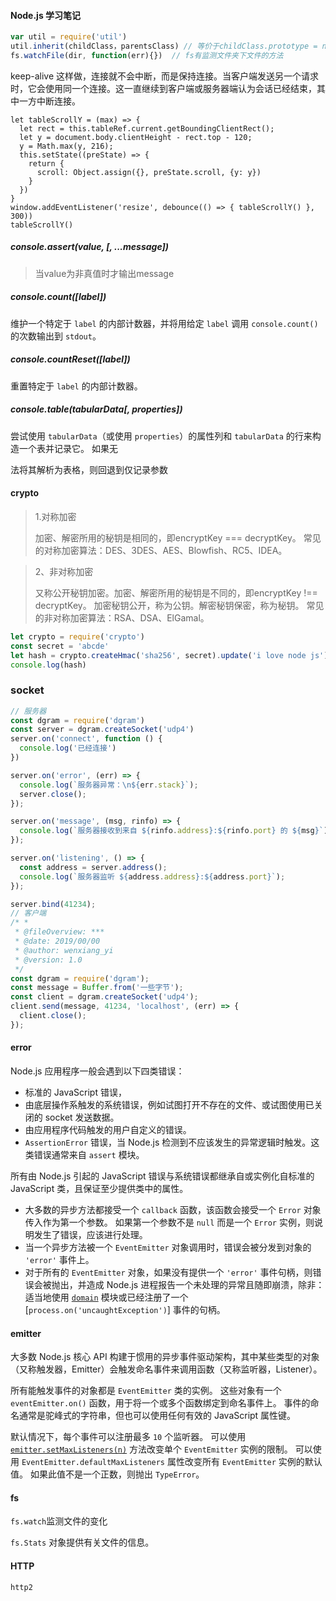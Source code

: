#### Node.js 学习笔记

```javascript
var util = require('util')
util.inherit(childClass，parentsClass) // 等价于childClass.prototype = new parentsClss()
fs.watchFile(dir, function(err){})  // fs有监测文件夹下文件的方法
```

keep-alive 这样做，连接就不会中断，而是保持连接。当客户端发送另一个请求时，它会使用同一个连接。这一直继续到客户端或服务器端认为会话已经结束，其中一方中断连接。



```
let tableScrollY = (max) => {
  let rect = this.tableRef.current.getBoundingClientRect();
  let y = document.body.clientHeight - rect.top - 120;
  y = Math.max(y, 216);
  this.setState((preState) => {
    return {
      scroll: Object.assign({}, preState.scroll, {y: y})
    }
  })
}
window.addEventListener('resize', debounce(() => { tableScrollY() }, 300))
tableScrollY()
```

##### console.assert(value, [, ...message])

> 当value为非真值时才输出message

##### console.count([label])

维护一个特定于 `label` 的内部计数器，并将用给定 `label` 调用 `console.count()` 的次数输出到 `stdout`。

##### console.countReset([label])

重置特定于 `label` 的内部计数器。

##### console.table(tabularData[, properties])

尝试使用 `tabularData`（或使用 `properties`）的属性列和 `tabularData` 的行来构造一个表并记录它。 如果无

法将其解析为表格，则回退到仅记录参数

#### crypto

> 1.对称加密
>
> 加密、解密所用的秘钥是相同的，即encryptKey === decryptKey。
>  常见的对称加密算法：DES、3DES、AES、Blowfish、RC5、IDEA。

> 2、非对称加密
>
> 又称公开秘钥加密。加密、解密所用的秘钥是不同的，即encryptKey !== decryptKey。
>  加密秘钥公开，称为公钥。解密秘钥保密，称为秘钥。
>  常见的非对称加密算法：RSA、DSA、ElGamal。

```javascript
let crypto = require('crypto')
const secret = 'abcde'
let hash = crypto.createHmac('sha256', secret).update('i love node js').digest('hex')
console.log(hash)
```

### socket

```javascript
// 服务器
const dgram = require('dgram')
const server = dgram.createSocket('udp4')
server.on('connect', function () {
  console.log('已经连接')
})

server.on('error', (err) => {
  console.log(`服务器异常：\n${err.stack}`);
  server.close();
});

server.on('message', (msg, rinfo) => {
  console.log(`服务器接收到来自 ${rinfo.address}:${rinfo.port} 的 ${msg}`);
});

server.on('listening', () => {
  const address = server.address();
  console.log(`服务器监听 ${address.address}:${address.port}`);
});

server.bind(41234);
// 客户端
/* *
 * @fileOverview: ***
 * @date: 2019/00/00
 * @author: wenxiang_yi
 * @version: 1.0
 */
const dgram = require('dgram');
const message = Buffer.from('一些字节');
const client = dgram.createSocket('udp4');
client.send(message, 41234, 'localhost', (err) => {
  client.close();
});
```

#### error

Node.js 应用程序一般会遇到以下四类错误：

- 标准的 JavaScript 错误，
- 由底层操作系触发的系统错误，例如试图打开不存在的文件、或试图使用已关闭的 socket 发送数据。
- 由应用程序代码触发的用户自定义的错误。
- `AssertionError` 错误，当 Node.js 检测到不应该发生的异常逻辑时触发。这类错误通常来自 `assert` 模块。

所有由 Node.js 引起的 JavaScript 错误与系统错误都继承自或实例化自标准的 JavaScript [](http://nodejs.cn/s/qZ873x) 类，且保证至少提供类中的属性。

- 大多数的异步方法都接受一个 `callback` 函数，该函数会接受一个 `Error` 对象传入作为第一个参数。 如果第一个参数不是 `null` 而是一个 `Error` 实例，则说明发生了错误，应该进行处理。
- 当一个异步方法被一个 `EventEmitter` 对象调用时，错误会被分发到对象的 `'error'` 事件上。
- 对于所有的 `EventEmitter` 对象，如果没有提供一个 `'error'` 事件句柄，则错误会被抛出，并造成 Node.js 进程报告一个未处理的异常且随即崩溃，除非： 适当地使用 [`domain`](http://nodejs.cn/s/cnfQ9s) 模块或已经注册了一个 [`process.on('uncaughtException')`] 事件的句柄。



#### emitter

大多数 Node.js 核心 API 构建于惯用的异步事件驱动架构，其中某些类型的对象（又称触发器，Emitter）会触发命名事件来调用函数（又称监听器，Listener）。

所有能触发事件的对象都是 `EventEmitter` 类的实例。 这些对象有一个 `eventEmitter.on()` 函数，用于将一个或多个函数绑定到命名事件上。 事件的命名通常是驼峰式的字符串，但也可以使用任何有效的 JavaScript 属性键。

默认情况下，每个事件可以注册最多 `10` 个监听器。 可以使用 [`emitter.setMaxListeners(n)`](http://nodejs.cn/s/VPJci1) 方法改变单个 `EventEmitter` 实例的限制。 可以使用 `EventEmitter.defaultMaxListeners` 属性改变所有 `EventEmitter` 实例的默认值。 如果此值不是一个正数，则抛出 `TypeError`。

#### fs

`fs.watch`监测文件的变化

`fs.Stats` 对象提供有关文件的信息。

#### HTTP

`http2`
